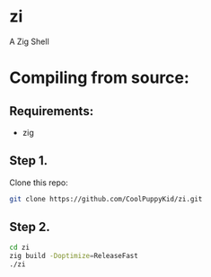# zi
A Zig Shell

# Compiling from source:

## Requirements:
* zig

## Step 1.
Clone this repo:
```bash
git clone https://github.com/CoolPuppyKid/zi.git
```
## Step 2.
```bash
cd zi
zig build -Doptimize=ReleaseFast
./zi
```
